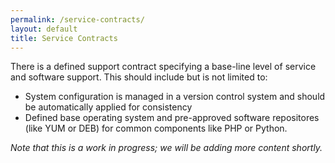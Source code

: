 ```yaml
---
permalink: /service-contracts/
layout: default
title: Service Contracts
---
```

<a name="service-contract"></a>
There is a defined support contract specifying a base-line level of service and software support.
This should include but is not limited to:

* System configuration is managed in a version control system and should be automatically applied for consistency
* Defined base operating system and pre-approved software repositores (like YUM or DEB) for common components like PHP or Python.

_Note that this is a work in progress; we will be adding more content
shortly._
